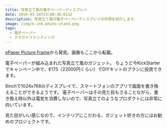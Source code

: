 ```yaml
---
title: 写真立て風の電子ペーパーディスプレイ
date: 2019-03-26T23:00:38.613Z
description: 写真立て風の電子ペーパーディスプレイの作例を紹介します。
image: /img/e-ink-photo-stand.png
tags:
  - 電子ペーパー
  - クラウドファンディング
---
```

[ePaper Picture Frame](https://www.kickstarter.com/projects/2084049164/epaper-picture-frame)から発見。画像もここから転載。

電子ペーパーが組み込まれた写真立て風のガジェット。
ちょうど今KickStarterでキャンペーン中で、€175（22000円くらい）でDIYキットのプランに投資できます。

8inchで1024x768のディスプレイで、スマートフォンのアプリで画面を書き換えることができるようです。
電子ペーパーはその見た目もさることながら、書き換え時以外は電気を消費しないので、写真立てのようなプロダクトには非常に向いています。

見た目がいい感じなので、インテリアにこだわる、ガジェット好きの方にはお勧めのプロジェクトです。
